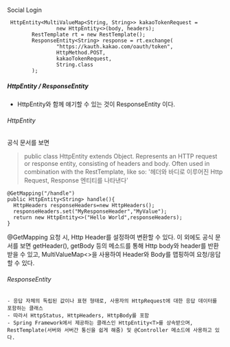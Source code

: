 Social Login

```
 HttpEntity<MultiValueMap<String, String>> kakaoTokenRequest =
                new HttpEntity<>(body, headers);
        RestTemplate rt = new RestTemplate();
        ResponseEntity<String> response = rt.exchange(
                "https://kauth.kakao.com/oauth/token",
                HttpMethod.POST,
                kakaoTokenRequest,
                String.class
        );
```

##### HttpEntity / ResponseEntity
  - HttpEntity와 함께 얘기할 수 있는 것이 ResponseEntity 이다.

###### HttpEntity
공식 문서를 보면
  >public class HttpEntity
  >extends Object.
  >Represents an HTTP request or response entity, consisting of headers and body.
  >Often used in combination with the RestTemplate, like so:
  '헤더와 바디로 이루어진 Http Request, Response 엔티티를 나타낸다'
  
  ```
  @GetMapping("/handle")
  public HttpEntity<String> handle(){
    HttpHeaders responseHeaders=new HttpHeaders();
    responseHeaders.set("MyResponseHeader","MyValue");
    return new HttpEntity<>("Hello World",responseHeaders);
}
  ```
  @GetMapping 요청 시, Http Header를 설정하여 변환할 수 있다. 이 외에도 공식 문서를 보면 getHeader(), getBody 등의 메소드를 통해 Http body와 header를 반환받을 수 있고, MultiValueMap<>을 사용하여 Header와 Body를 맵핑하여 요청/응답할 수 있다.
  
  
  ###### ResponseEntity
    - 응답 자체의 독립된 값이나 표현 형태로, 사용자의 HttpRequest에 대한 응답 데이터를 포함하는 클래스
    - 따라서 HttpStatus, HttpHeaders, HttpBody를 포함
    - Spring Framework에서 제공하는 클래스인 HttpEntity<T>를 상속받으며, RestTemplate(서버와 서버간 통신을 쉽게 해줌) 및 @Controller 메소드에 사용하고 있다.
